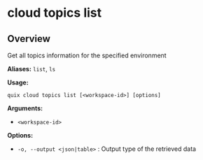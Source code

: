 # cloud topics list

## Overview

Get all topics information for the specified environment

**Aliases:** `list`, `ls`

**Usage:**

```
quix cloud topics list [<workspace-id>] [options]
```

**Arguments:**

- `<workspace-id>`

**Options:**

- `-o, --output <json|table>` : Output type of the retrieved data

